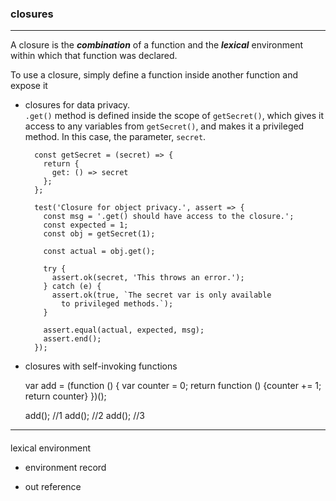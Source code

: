 ### closures

---
A closure is the ___combination___ of a function and the ___lexical___ environment within which that function was declared.      

To use a closure, simply define a function inside another function and expose it

* closures for data privacy.    
`.get()` method is defined inside the scope of `getSecret()`, which gives it access to any variables from `getSecret()`, and makes it a privileged method. In this case, the parameter, `secret`.

        const getSecret = (secret) => {
          return {
            get: () => secret
          };
        };

        test('Closure for object privacy.', assert => {
          const msg = '.get() should have access to the closure.';
          const expected = 1;
          const obj = getSecret(1);

          const actual = obj.get();

          try {
            assert.ok(secret, 'This throws an error.');
          } catch (e) {
            assert.ok(true, `The secret var is only available
              to privileged methods.`);
          }

          assert.equal(actual, expected, msg);
          assert.end();
        });


* closures with self-invoking functions

    var add = (function () {
      var counter = 0;
      return function () {counter += 1; return counter}
    })();

    add(); //1
    add(); //2
    add(); //3

---

#### 
lexical environment

* environment record



* out reference



